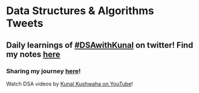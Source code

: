 # Data Structures & Algorithms Tweets

## Daily learnings of [#DSAwithKunal](https://twitter.com/hashtag/DSAwithKunal?src=hashtag_click) on twitter! Find my notes [here](https://github.com/murtuzaalisurti/DSA-notes)
### Sharing my journey [here](https://murtuzaalisurti.github.io/DSA-tweets)!

Watch DSA videos by [Kunal Kushwaha on YouTube](https://www.youtube.com/c/KunalKushwaha)!
